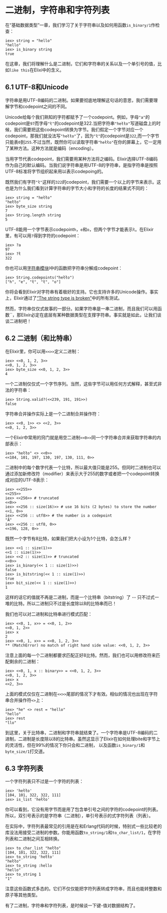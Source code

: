# 二进制，字符串和字符列表

在“基础数据类型”一章，我们学习了关于字符串以及如何用函数`is_binary/1`作检查：

```
iex> string = "hello"
"hello"
iex> is_binary string
true
```

在这章，我们将理解什么是二进制，它们和字符串的关系以及一个单引号的值，比如`like this`在Elixi中的含义。

## 6.1 UTF-8和Unicode

字符串是用UTF-8编码的二进制。如果要彻底地理解这句话的意思，我们需要理解字节和codepoint之间的不同。

Unicode给每个我们熟知的字符都赋予了一个codepoint。例如，字母`"a"`的codepoint是`97`而字母`"ł"`的codepoint是322.当把字符串`"hełło"`写道磁盘上的时候，我们需要把这些codepoint转换为字节。我们假定一个字节对应一个codepoint，那我们就没法写`"hełło"`了，因为`"ł"`的codepoint是`322`,而一个字节只能表`0`到`255`.不过当然，既然你可以读取字符串`"hełło"`在你的屏幕上，它一定用了某种方法。这种方法就是编码（encoding）。

当用字节代表codepoint，我们需要用某种方法将之编码。Elixir选择UTF-8编码作为自己的默认编码。当我们说字符串是用UTF-8的字符串，是指字符串是按照UTF-8标准将字节组织起来用以表示codepoing的。

既然我们有字符`"ł"`这样的`322`的codepoint，我们需要一个以上的字节来表示。这也是为什么我们看到计算字符串的字节大小和字符的长度的结果式不同的：

```
iex> string = "hełło"
"hełło"
iex> byte_size string
7
iex> String.length string
5
```

UTF-8能用一个字节表示codepoint`h`，`e`和`o`，但两个字节才能表示`ł`。在Elixir里，有可以用`?`得到字符的codepoint：

```
iex> ?a
97
iex> ?ł
322
```

你也可以用[字符串模块](http://elixir-lang.org/docs/stable/String.htm)l中的函数把字符串分解成codepoint：

```
iex> String.codepoints("hełło")
["h", "e", "ł", "ł", "o"]
```

你将会看到Elixir对字符串有着极好的支持。它也支持许多的Unicode操作。事实上，Elixir通过了[“The string type is broken”](http://mortoray.com/2013/11/27/the-string-type-is-broken/)中的所有测试。

然而，字符串仅仅式故事的一部分。如果字符串是一串二进制，而且我们可以用函数``，那Elixir必定在底层有某种数据类型在支撑字符串。事实就是如此，让我们谈谈二进制吧！

## 6.2 二进制（和比特串）

在Elixir里，你可以用`<<>>`定义二进制：

```
iex> <<0, 1, 2, 3>>
<<0, 1, 2, 3>>
iex> byte_size <<0, 1, 2, 3>>
4
```

一个二进制仅仅式一个字节序列。当然，这些字节可以用任何方式解释，甚至式非法的字符串：

```
iex> String.valid?(<<239, 191, 191>>)
false
```

字符串合并操作实际上是一个二进制合并操作符：

```
iex> <<0, 1>> <> <<2, 3>>
<<0, 1, 2, 3>>
```

一个Elixir中常用的窍门就是用空二进制`<<0>>`同一个字符串合并来获取字符串的内部表示：

```
iex> "hełło" <> <<0>>
<<104, 101, 197, 130, 197, 130, 111, 0>>
```

二进制中的每个数字代表一个比特，所以最大值只能是255。但同时二进制也可以通过添加新修改符（modifier）来表示大于255的数字或者把一个codepoint转换成对应的UTF-8表示：

```
iex> <<255>>
<<255>>
iex> <<256>> # truncated
<<0>>
iex> <<256 :: size(16)>> # use 16 bits (2 bytes) to store the number
<<1, 0>>
iex> <<256 :: utf8>> # the number is a codepoint
"Ā"
iex> <<256 :: utf8, 0>>
<<196, 128, 0>>
```

既然一个字节有8比特，如果我们把大小设为1个比特，会怎么样？

```
iex> <<1 :: size(1)>>
<<1 :: size(1)>>
iex> <<2 :: size(1)>> # truncated
<<0>>
iex> is_binary(<< 1 :: size(1)>>)
false
iex> is_bitstring(<< 1 :: size(1)>>)
true
iex> bit_size(<< 1 :: size(1)>>)
1
```

这样的话它的值就不再是二进制，而是一个比特串（bitstring）了 -- 只不过式一堆的比特。所以二进制只不过是长度除以8的比特串而已！

我们也可以对二进制和比特串进行模式匹配：

```
iex> <<0, 1, x>> = <<0, 1, 2>>
<<0, 1, 2>>
iex> x
2
iex> <<0, 1, x>> = <<0, 1, 2, 3>>
** (MatchError) no match of right hand side value: <<0, 1, 2, 3>>
```

注意上面的每一个二进制都要求匹配正好8比特。然而，我们也可以用修改符来匹配剩余的二进制：

```
iex> <<0, 1, x :: binary>> = <<0, 1, 2, 3>>
<<0, 1, 2, 3>>
iex> x
<<2, 3>>
```

上面的模式仅仅在二进制在`<<>>`尾部的情况下才有效。相似的情况也出现在字符串合并操作符`<>`上：

```
iex> "he" <> rest = "hello"
"hello"
iex> rest
"llo"
```

到这里，关于比特串，二进制和字符串就结束了。一个字符串是UTF-8编码的二进制，二进制是长度除以8的比特串。虽然这显示了Elixir在如何处理bite和字节上的灵活性，但在99%的情况下你只会和二进制， 以及函数`is_binary/1`和`byte_size/1`打交道。

## 6.3 字符列表

一个字符列表只不过是一个字符的列表：

```
iex> 'hełło'
[104, 101, 322, 322, 111]
iex> is_list 'hełło'
```

你可以看到，它没有用字节而是用了包含单引号之间的字符的codepoint的列表。所以，双引号表示的是字符串（二进制），单引号表示的式字符列表（列表）。

在实际中，字符列表最常见的引用是在和Erlang代码的时候，特别式一些比较老的库没法用接受二进制的参数。你能用函数`to_string/1`和`to_char_list/1`，在字符列表和二进制之间互相转换。

```
iex> to_char_list "hełło"
[104, 101, 322, 322, 111]
iex> to_string 'hełło'
"hełło"
iex> to_string :hello
"hello"
iex> to_string 1
"1"
```

注意这些函数式多态的。它们不仅仅能把字符列表转成字符串，而且也能转整数和原子等其他类型。

有了二进制，字符串和字符列表，是时候谈一下键-值对数据结构了。
